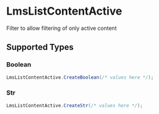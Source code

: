# LmsListContentActive

Filter to allow filtering of only active content


## Supported Types

### Boolean

```csharp
LmsListContentActive.CreateBoolean(/* values here */);
```

### Str

```csharp
LmsListContentActive.CreateStr(/* values here */);
```
